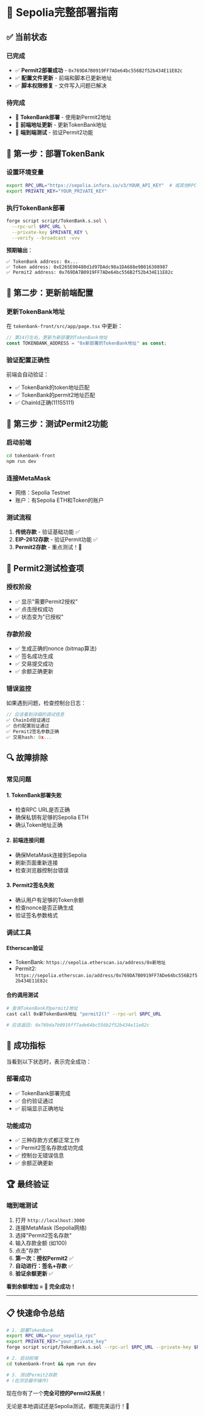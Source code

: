 # 🚀 Sepolia完整部署指南

## ✅ **当前状态**

### **已完成**
- ✅ **Permit2部署成功** - `0x769DA7B0919FF7ADe64bc556B2f52b434E11E82c`
- ✅ **配置文件更新** - 前端和脚本已更新地址
- ✅ **脚本权限修复** - 文件写入问题已解决

### **待完成**
- 🔄 **TokenBank部署** - 使用新Permit2地址
- 🔄 **前端地址更新** - 更新TokenBank地址
- 🔄 **端到端测试** - 验证Permit2功能

## 🎯 **第一步：部署TokenBank**

### **设置环境变量**
```bash
export RPC_URL="https://sepolia.infura.io/v3/YOUR_API_KEY"  # 或其他RPC
export PRIVATE_KEY="YOUR_PRIVATE_KEY"
```

### **执行TokenBank部署**
```bash
forge script script/TokenBank.s.sol \
  --rpc-url $RPC_URL \
  --private-key $PRIVATE_KEY \
  --verify --broadcast -vvv
```

**预期输出**：
```
✅ TokenBank address: 0x...
✅ Token address: 0xE265E00480d1d97DAdc98a1DA688e9B016308987
✅ Permit2 address: 0x769DA7B0919FF7ADe64bc556B2f52b434E11E82c
```

## 🎯 **第二步：更新前端配置**

### **更新TokenBank地址**
在 `tokenbank-front/src/app/page.tsx` 中更新：
```javascript
// 第14行左右，更新为新部署的TokenBank地址
const TOKENBANK_ADDRESS = "0x新部署的TokenBank地址" as const;
```

### **验证配置正确性**
前端会自动验证：
- ✅ TokenBank的token地址匹配
- ✅ TokenBank的permit2地址匹配  
- ✅ ChainId正确(11155111)

## 🎯 **第三步：测试Permit2功能**

### **启动前端**
```bash
cd tokenbank-front
npm run dev
```

### **连接MetaMask**
- 网络：Sepolia Testnet
- 账户：有Sepolia ETH和Token的账户

### **测试流程**
1. **传统存款** - 验证基础功能 ✅
2. **EIP-2612存款** - 验证Permit功能 ✅  
3. **Permit2存款** - 重点测试！🎯

## 🧪 **Permit2测试检查项**

### **授权阶段**
- ✅ 显示"需要Permit2授权"
- ✅ 点击授权成功
- ✅ 状态变为"已授权"

### **存款阶段**  
- ✅ 生成正确的nonce (bitmap算法)
- ✅ 签名成功生成
- ✅ 交易提交成功
- ✅ 余额正确更新

### **错误监控**
如果遇到问题，检查控制台日志：
```javascript
// 应该看到详细的调试信息
✅ ChainId验证通过
✅ 合约配置验证通过  
✅ Permit2签名参数正确
✅ 交易hash: 0x...
```

## 🔍 **故障排除**

### **常见问题**

#### **1. TokenBank部署失败**
- 检查RPC URL是否正确
- 确保私钥有足够的Sepolia ETH
- 确认Token地址正确

#### **2. 前端连接问题**
- 确保MetaMask连接到Sepolia
- 刷新页面重新连接
- 检查浏览器控制台错误

#### **3. Permit2签名失败**
- 确认用户有足够的Token余额
- 检查nonce是否正确生成
- 验证签名参数格式

### **调试工具**

#### **Etherscan验证**
- TokenBank: `https://sepolia.etherscan.io/address/0x新地址`
- Permit2: `https://sepolia.etherscan.io/address/0x769DA7B0919FF7ADe64bc556B2f52b434E11E82c`

#### **合约调用测试**
```bash
# 查询TokenBank的permit2地址
cast call 0x新TokenBank地址 "permit2()" --rpc-url $RPC_URL

# 应该返回: 0x769da7b0919ff7ade64bc556b2f52b434e11e82c
```

## 🎉 **成功指标**

当看到以下状态时，表示完全成功：

### **部署成功**
- ✅ TokenBank部署完成
- ✅ 合约验证通过
- ✅ 前端显示正确地址

### **功能成功**
- ✅ 三种存款方式都正常工作
- ✅ Permit2签名存款成功完成
- ✅ 控制台无错误信息
- ✅ 余额正确更新

## 🏆 **最终验证**

### **端到端测试**
1. 打开 `http://localhost:3000`
2. 连接MetaMask (Sepolia网络)
3. 选择"Permit2签名存款"
4. 输入存款金额 (如100)
5. 点击"存款" 
6. **第一次：授权Permit2** ✅
7. **自动进行：签名+存款** ✅
8. **验证余额更新** ✅

**看到余额增加 = 🎉 完全成功！**

---

## 📋 **快速命令总结**

```bash
# 1. 部署TokenBank
export RPC_URL="your_sepolia_rpc"
export PRIVATE_KEY="your_private_key"
forge script script/TokenBank.s.sol --rpc-url $RPC_URL --private-key $PRIVATE_KEY --verify --broadcast

# 2. 启动前端
cd tokenbank-front && npm run dev

# 3. 测试Permit2存款
# (在浏览器中操作)
```

现在你有了一个**完全可控的Permit2系统**！

无论是本地调试还是Sepolia测试，都能完美运行！🚀 